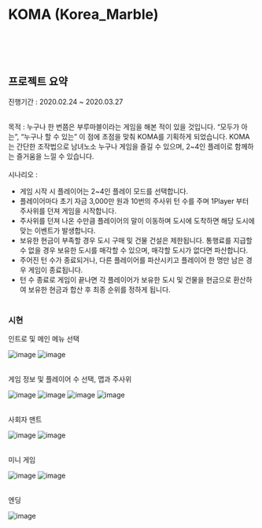 <h1>KOMA (Korea_Marble)<h1>
<br>
  <h2>프로젝트 요약</h2>
  진행기간 : 2020.02.24 ~ 2020.03.27<br><br>
  
목적 : 누구나 한 번쯤은 부루마블이라는 게임을 해본 적이 있을 것입니다. “모두가 아는”, “누구나 할 수 있는” 이 점에 초점을 맞춰 KOMA를 기획하게 되었습니다. KOMA는 간단한 
 조작법으로 남녀노소 누구나 게임을 즐길 수 있으며, 2~4인 플레이로 함께하는 즐거움을 
 느낄 수 있습니다.<br><br>
 시나리오 :  <br>
  - 게임 시작 시 플레이어는 2~4인 플레이 모드를 선택합니다.
  - 플레이어마다 초기 자금 3,000만 원과 10번의 주사위 턴 수를 주며 1Player 부터 
   주사위를 던져 게임을 시작합니다.
  - 주사위를 던져 나온 수만큼 플레이어의 말이 이동하며 도시에 도착하면 해당 도시에 맞는 
   이벤트가 발생합니다.
  - 보유한 현금이 부족할 경우 도시 구매 및 건물 건설은 제한됩니다.
   통행료를 지급할 수 없을 경우 보유한 도시를 매각할 수 있으며, 매각할 도시가 없다면 
   파산합니다.
  - 주어진 턴 수가 종료되거나, 다른 플레이어를 파산시키고 플레이어 한 명만 남은 경우 
   게임이 종료됩니다.
  - 턴 수 종료로 게임이 끝나면 각 플레이어가 보유한 도시 및 건물을 현금으로 환산하여 
   보유한 현금과 합산 후 최종 순위를 정하게 됩니다. <br><br>
  <h3>시현</h3>
  인트로 및 메인 메뉴 선택<br>
  
  
  ![image](https://user-images.githubusercontent.com/88328110/128229444-d588429f-1801-414d-8d7a-0575691b58f6.png)
![image](https://user-images.githubusercontent.com/88328110/128229452-9f02af10-826b-4ce3-8944-2b2a8b207d61.png)

  <br>
  게임 정보 및 플레이어 수 선택, 맵과 주사위
  
  
  ![image](https://user-images.githubusercontent.com/88328110/128229541-b0106c34-62ef-49db-89c3-d46f2635bbb3.png)
![image](https://user-images.githubusercontent.com/88328110/128229551-48e62b7f-071d-4342-b5e2-10fd78e02a31.png)
![image](https://user-images.githubusercontent.com/88328110/128229575-53e647b4-fd58-48ea-8316-8c6a2790ad58.png)
![image](https://user-images.githubusercontent.com/88328110/128229682-51e3059d-50cd-4988-abfb-9c406a65bf5c.png)
  
  <br>
  사회자 맨트
  
  ![image](https://user-images.githubusercontent.com/88328110/128229840-59f58334-516f-4d2e-af4f-d0dce767a774.png)
  ![image](https://user-images.githubusercontent.com/88328110/128229859-80dcd06d-574a-4352-9e62-a3565b343007.png)


  <br>
  미니 게임
  
  ![image](https://user-images.githubusercontent.com/88328110/128229976-215c1094-5018-4d8b-8348-89e2bb594134.png)
  ![image](https://user-images.githubusercontent.com/88328110/128229996-2e86ac37-6478-4d14-85f8-3caeae81872f.png)


  <br>
  엔딩
  
  ![image](https://user-images.githubusercontent.com/88328110/128230025-eee548c3-fc67-400a-9cfa-12ed4f322c4b.png)

  
  <br>
